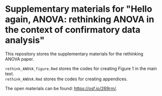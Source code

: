 # Supplementary materials for "Hello again, ANOVA: rethinking ANOVA in the context of confirmatory data analysis"

This repository stores the supplementary materials for the rethinking ANOVA paper.

`rethink_ANOVA_figure.Rmd` stores the codes for creating Figure 1 in the main text.   
`rethink_ANOVA.Rmd` stores the codes for creating appendices. 

The open materials can be found: https://osf.io/269rm/. 
